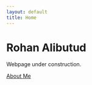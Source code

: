 ```yaml
---
layout: default
title: Home
---
```


# Rohan Alibutud

Webpage under construction.

[About Me](/about_me.md)